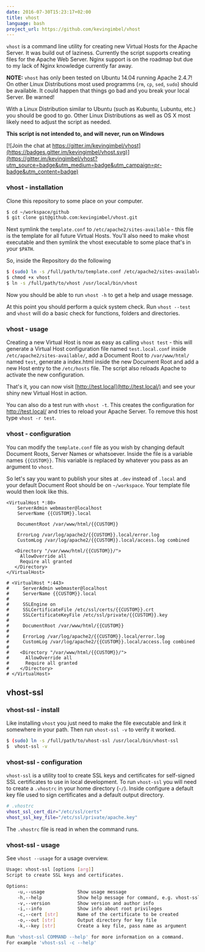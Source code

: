 ```yaml
---
date: 2016-07-30T15:23:17+02:00
title: vhost
language: bash
project_url: https://github.com/kevingimbel/vhost
---
```


`vhost` is a command line utility for creating new Virtual Hosts for the Apache Server. It was build out of laziness. Currently the script supports creating files for the Apache Web Server. Nginx support is on the roadmap but due to my lack of Nginx knowledge currently far away.

<!--more-->

**NOTE:** `vhost` has only been tested on Ubuntu 14.04 running Apache 2.4.7! On other Linux Distributions most used programms (`rm`, `cp`, `sed`, `sudo`) should be available. It could happen that things go bad and you break your local Server. Be warned!

With a Linux Distribution similar to Ubuntu (such as Kubuntu, Lubuntu, etc.) you should be good to go. Other Linux Distributions as well as OS X most likely need to adjust the script as needed.

**This script is not intended to, and will never, run on Windows**

[![Join the chat at https://gitter.im/kevingimbel/vhost](https://badges.gitter.im/kevingimbel/vhost.svg)](https://gitter.im/kevingimbel/vhost?utm_source=badge&utm_medium=badge&utm_campaign=pr-badge&utm_content=badge)

### vhost - installation

Clone this repository to some place on your computer.

```bash
$ cd ~/workspace/github
$ git clone git@github.com:kevingimbel/vhost.git
```

Next symlink the `template.conf` to `/etc/apache2/sites-available` - this file is
the template for all future Virtual Hosts. You'll also need to make vhost
executable and then symlink the vhost executable to some place that's in
your `$PATH`.

So, inside the Repository do the following
```bash
$ (sudo) ln -s /full/path/to/template.conf /etc/apache2/sites-available
$ chmod +x vhost
$ ln -s /full/path/to/vhost /usr/local/bin/vhost
```

Now you should be able to run `vhost -h` to get a help and usage message.

At this point you should perform a quick system check. Run `vhost --test` and
`vhost` will do a basic check for functions, folders and directories.

### vhost - usage

Creating a new Virtual Host is now as easy as calling `vhost test` - this will
generate a Virtual Host configuration file named `test.local.conf` inside
`/etc/apache2/sites-available/`, add a Document Root to `/var/www/html/` named
`test`, generate a index.html inside the new Document Root and add a new Host
entry to the `/etc/hosts` file. The script also reloads Apache to activate the
new configuration.

That's it, you can now visit [http://test.local](http://test.local/) and see
your shiny new Virtual Host in action.

You can also do a test run with `vhost -t`. This creates the configuration for http://test.local/ and tries to reload your Apache Server.
To remove this host type `vhost -r test`.
### vhost - configuration

You can modify the `template.conf` file as you wish by changing default Document
Roots, Server Names or whatsoever. Inside the file is a variable names
`{{CUSTOM}}`. This variable is replaced by whatever you pass as an argument to
`vhost`.

So let's say you want to publish your sites at `.dev` instead of
`.local` and your default Document Root should be on `~/workspace`. Your
template file would then look like this.

```
<VirtualHost *:80>
  	ServerAdmin webmaster@localhost
  	ServerName {{CUSTOM}}.local

  	DocumentRoot /var/www/html/{{CUSTOM}}

    ErrorLog /var/log/apache2/{{CUSTOM}}.local/error.log
    CustomLog /var/log/apache2/{{CUSTOM}}.local/access.log combined

   <Directory "/var/www/html/{{CUSTOM}}/">
     AllowOverride all
     Require all granted
   </Directory>
</VirtualHost>

# <VirtualHost *:443>
#     ServerAdmin webmaster@localhost
#     ServerName {{CUSTOM}}.local
#
#     SSLEngine on
#     SSLCertificateFile /etc/ssl/certs/{{CUSTOM}}.crt
#     SSLCertificateKeyFile /etc/ssl/private/{{CUSTOM}}.key
#
#     DocumentRoot /var/www/html/{{CUSTOM}}
#     
#     ErrorLog /var/log/apache2/{{CUSTOM}}.local/error.log
#     CustomLog /var/log/apache2/{{CUSTOM}}.local/access.log combined
#
#    <Directory "/var/www/html/{{CUSTOM}}/">
#      AllowOverride all
#      Require all granted
#    </Directory>
# </VirtualHost>
```

## vhost-ssl

### vhost-ssl - install

Like installing `vhost` you just need to make the file executable and link it somewhere in your path. Then run `vhost-ssl -v` to verify it worked.

```bash
$ (sudo) ln -s /full/path/to/vhost-ssl /usr/local/bin/vhost-ssl
$  vhost-ssl -v

```

### vhost-ssl - configuration

`vhost-ssl` is a utility tool to create SSL keys and certificates for self-signed SSL certificates to use in local development. To run `vhost-ssl` you will need to create a `.vhostrc` in your home directory (`~/`). Inside configure a default key file used to sign certificates and a default output directory.

```bash
# .vhostrc
vhost_ssl_cert_dir="/etc/ssl/certs"
vhost_ssl_key_file="/etc/ssl/private/apache.key"
```

The `.vhostrc` file is read in when the command runs.

### vhost-ssl - usage

See `vhost --usage` for a usage overview.

```bash
Usage: vhost-ssl [options [arg]]
Script to create SSL keys and certificates.

Options:
    -u,--usage            Show usage message
    -h,--help             Show help message for command, e.g. vhost-ssl -c --help
    -v,--version          Show version and author info
    -i,--info             Show info about root privileges
    -c,--cert [str]       Name of the certificate to be created
    -o,--out [str]        Output directory for key file
    -k,--key [str]        Create a key file, pass name as argument

Run 'vhost-ssl COMMAND --help' for more information on a command.
For example 'vhost-ssl -c --help'
```

